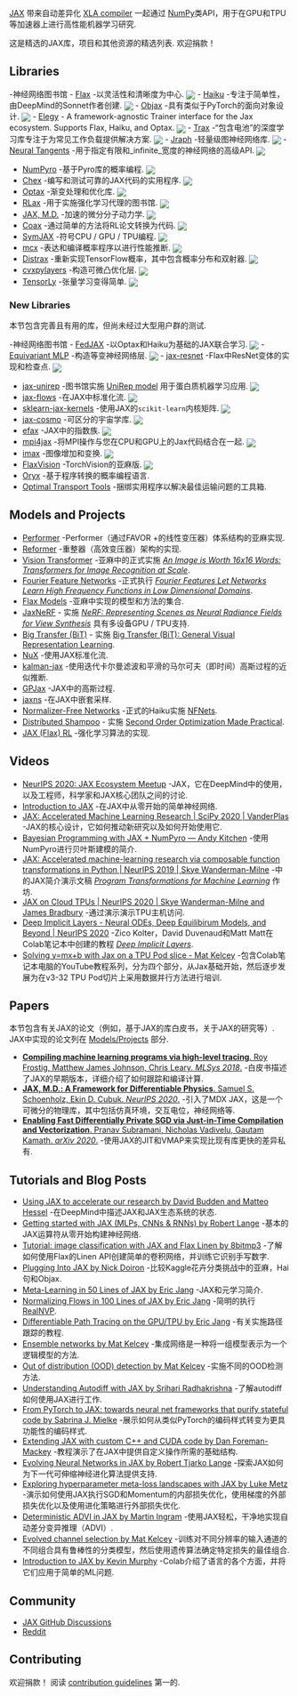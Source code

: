 <div class="github-widget" data-repo="n2cholas/awesome-jax"></div>
<script async src="https://pagead2.googlesyndication.com/pagead/js/adsbygoogle.js"></script><ins class="adsbygoogle" style="display:block" data-ad-client="ca-pub-6890694312814945" data-ad-slot="5473692530" data-ad-format="auto"  data-full-width-responsive="true"></ins><script>(adsbygoogle = window.adsbygoogle || []).push({});</script>
<!--lint ignore double-link-->

<!--lint ignore double-link-->
[JAX](https://github.com/google/jax) 带来自动差异化 [XLA compiler](https://www.tensorflow.org/xla) 一起通过 [NumPy](https://numpy.org/)类API，用于在GPU和TPU等加速器上进行高性能机器学习研究.
<!--lint enable double-link-->

这是精选的JAX库，项目和其他资源的精选列表. 欢迎捐款！



<a name="libraries" />

## Libraries

-神经网络图书馆
    - [Flax](https://raw.githubusercontent.com/google/flax) -以灵活性和清晰度为中心. <img src="https://img.shields.io/github/stars/google/flax?style=social" align="center">
    - [Haiku](https://raw.githubusercontent.com/deepmind/dm-haiku) -专注于简单性，由DeepMind的Sonnet作者创建. <img src="https://img.shields.io/github/stars/deepmind/dm-haiku?style=social" align="center">
    - [Objax](https://raw.githubusercontent.com/google/objax) -具有类似于PyTorch的面向对象设计. <img src="https://img.shields.io/github/stars/google/objax?style=social" align="center">
    - [Elegy](https://poets-ai.github.io/elegy/) - A framework-agnostic Trainer interface for the Jax ecosystem. Supports Flax, Haiku, and Optax. <img src="https://img.shields.io/github/stars/poets-ai/elegy?style=social" align="center">
    - [Trax](https://raw.githubusercontent.com/google/trax) -“包含电池”的深度学习库专注于为常见工作负载提供解决方案. <img src="https://img.shields.io/github/stars/google/trax?style=social" align="center">
    - [Jraph](https://raw.githubusercontent.com/deepmind/jraph) -轻量级图神经网络库. <img src="https://img.shields.io/github/stars/deepmind/jraph?style=social" align="center">
    - [Neural Tangents](https://raw.githubusercontent.com/google/neural-tangents) -用于指定有限和_infinite_宽度的神经网络的高级API. <img src="https://img.shields.io/github/stars/google/neural-tangents?style=social" align="center">
- [NumPyro](https://raw.githubusercontent.com/pyro-ppl/numpyro) -基于Pyro库的概率编程. <img src="https://img.shields.io/github/stars/pyro-ppl/numpyro?style=social" align="center">
- [Chex](https://raw.githubusercontent.com/deepmind/chex) -编写和测试可靠的JAX代码的实用程序. <img src="https://img.shields.io/github/stars/deepmind/chex?style=social" align="center">
- [Optax](https://raw.githubusercontent.com/deepmind/optax) -渐变处理和优化库. <img src="https://img.shields.io/github/stars/deepmind/optax?style=social" align="center">
- [RLax](https://raw.githubusercontent.com/deepmind/rlax) -用于实施强化学习代理的图书馆. <img src="https://img.shields.io/github/stars/deepmind/rlax?style=social" align="center">
- [JAX, M.D.](https://raw.githubusercontent.com/google/jax-md) -加速的微分分子动力学. <img src="https://img.shields.io/github/stars/google/jax-md?style=social" align="center">
- [Coax](https://raw.githubusercontent.com/microsoft/coax) -通过简单的方法将RL论文转换为代码. <img src="https://img.shields.io/github/stars/microsoft/coax?style=social" align="center">
- [SymJAX](https://raw.githubusercontent.com/SymJAX/SymJAX) -符号CPU / GPU / TPU编程. <img src="https://img.shields.io/github/stars/SymJAX/SymJAX?style=social" align="center">
- [mcx](https://raw.githubusercontent.com/rlouf/mcx) -表达和编译概率程序以进行性能推断. <img src="https://img.shields.io/github/stars/rlouf/mcx?style=social" align="center">
- [Distrax](https://raw.githubusercontent.com/deepmind/distrax) -重新实现TensorFlow概率，其中包含概率分布和双射器. <img src="https://img.shields.io/github/stars/deepmind/distrax?style=social" align="center">
- [cvxpylayers](https://raw.githubusercontent.com/cvxgrp/cvxpylayers) -构造可微凸优化层. <img src="https://img.shields.io/github/stars/cvxgrp/cvxpylayers?style=social" align="center">
- [TensorLy](https://raw.githubusercontent.com/tensorly/tensorly) -张量学习变得简单. <img src="https://img.shields.io/github/stars/tensorly/tensorly?style=social" align="center">

<a name="new-libraries" />

### New Libraries

本节包含完善且有用的库，但尚未经过大型用户群的测试.

-神经网络图书馆
    - [FedJAX](https://raw.githubusercontent.com/google/fedjax) -以Optax和Haiku为基础的JAX联合学习. <img src="https://img.shields.io/github/stars/google/fedjax?style=social" align="center">
    - [Equivariant MLP](https://raw.githubusercontent.com/mfinzi/equivariant-MLP) -构造等变神经网络层. <img src="https://img.shields.io/github/stars/mfinzi/equivariant-MLP?style=social" align="center">
    - [jax-resnet](https://raw.githubusercontent.com/n2cholas/jax-resnet/) -Flax中ResNet变体的实现和检查点. <img src="https://img.shields.io/github/stars/n2cholas/jax-resnet?style=social" align="center">
- [jax-unirep](https://raw.githubusercontent.com/ElArkk/jax-unirep) -图书馆实施 [UniRep model](https://www.nature.com/articles/s41592-019-0598-1) 用于蛋白质机器学习应用. <img src="https://img.shields.io/github/stars/ElArkk/jax-unirep?style=social" align="center">
- [jax-flows](https://raw.githubusercontent.com/ChrisWaites/jax-flows) -在JAX中标准化流. <img src="https://img.shields.io/github/stars/ChrisWaites/jax-flows?style=social" align="center">
- [sklearn-jax-kernels](https://raw.githubusercontent.com/ExpectationMax/sklearn-jax-kernels) -使用JAX的`scikit-learn`内核矩阵. <img src="https://img.shields.io/github/stars/ExpectationMax/sklearn-jax-kernels?style=social" align="center">
- [jax-cosmo](https://raw.githubusercontent.com/DifferentiableUniverseInitiative/jax_cosmo) -可区分的宇宙学库. <img src="https://img.shields.io/github/stars/DifferentiableUniverseInitiative/jax_cosmo?style=social" align="center">
- [efax](https://raw.githubusercontent.com/NeilGirdhar/efax) -JAX中的指数族. <img src="https://img.shields.io/github/stars/NeilGirdhar/efax?style=social" align="center">
- [mpi4jax](https://raw.githubusercontent.com/PhilipVinc/mpi4jax) -将MPI操作与您在CPU和GPU上的Jax代码结合在一起. <img src="https://img.shields.io/github/stars/PhilipVinc/mpi4jax?style=social" align="center">
- [imax](https://raw.githubusercontent.com/4rtemi5/imax) -图像增加和变换. <img src="https://img.shields.io/github/stars/4rtemi5/imax?style=social" align="center">
- [FlaxVision](https://raw.githubusercontent.com/rolandgvc/flaxvision) -TorchVision的亚麻版. <img src="https://img.shields.io/github/stars/rolandgvc/flaxvision?style=social" align="center">
- [Oryx](https://github.com/tensorflow/probability/tree/master/spinoffs/oryx) -基于程序转换的概率编程语言.
- [Optimal Transport Tools](https://github.com/google-research/ott) -捆绑实用程序以解决最佳运输问题的工具箱.

<a name="models-and-projects" />

## Models and Projects

- [Performer](https://github.com/google-research/google-research/tree/master/performer/fast_attention/jax) -Performer（通过FAVOR +的线性变压器）体系结构的亚麻实现.
- [Reformer](https://github.com/google/trax/tree/master/trax/models/reformer) -重整器（高效变压器）架构的实现.
- [Vision Transformer](https://github.com/google-research/vision_transformer) -亚麻中的正式实施 [_An Image is Worth 16x16 Words: Transformers for Image Recognition at Scale_](https://arxiv.org/abs/2010.11929).
- [Fourier Feature Networks](https://github.com/tancik/fourier-feature-networks) -正式执行 [_Fourier Features Let Networks Learn High Frequency Functions in Low Dimensional Domains_](https://people.eecs.berkeley.edu/~bmild/fourfeat).
- [Flax Models](https://github.com/google-research/google-research/tree/master/flax_models) -亚麻中实现的模型和方法的集合.
- [JaxNeRF](https://github.com/google-research/google-research/tree/master/jaxnerf) - 实施 [_NeRF: Representing Scenes as Neural Radiance Fields for View Synthesis_](http://www.matthewtancik.com/nerf) 具有多设备GPU / TPU支持.
- [Big Transfer (BiT)](https://github.com/google-research/big_transfer) - 实施 [Big Transfer (BiT): General Visual Representation Learning](https://arxiv.org/abs/1912.11370).
- [NuX](https://github.com/Information-Fusion-Lab-Umass/NuX) -使用JAX标准化流.
- [kalman-jax](https://github.com/AaltoML/kalman-jax) -使用迭代卡尔曼滤波和平滑的马尔可夫（即时间）高斯过程的近似推断.
- [GPJax](https://github.com/thomaspinder/GPJax) -JAX中的高斯过程.
- [jaxns](https://github.com/Joshuaalbert/jaxns) -在JAX中嵌套采样.
- [Normalizer-Free Networks](https://github.com/deepmind/deepmind-research/tree/master/nfnets) -正式的Haiku实施 [NFNets](https://arxiv.org/abs/2102.06171).
- [Distributed Shampoo](https://github.com/google-research/google-research/tree/master/scalable_shampoo) - 实施 [Second Order Optimization Made Practical](https://arxiv.org/abs/2002.09018).
- [JAX (Flax) RL](https://github.com/ikostrikov/jax-rl) -强化学习算法的实现.

<a name="videos" />

## Videos

- [NeurIPS 2020: JAX Ecosystem Meetup](https://www.youtube.com/watch?v=iDxJxIyzSiM) -JAX，它在DeepMind中的使用，以及工程师，科学家和JAX核心团队之间的讨论.
- [Introduction to JAX](https://youtu.be/0mVmRHMaOJ4) -在JAX中从零开始的简单神经网络.
- [JAX: Accelerated Machine Learning Research | SciPy 2020 | VanderPlas](https://youtu.be/z-WSrQDXkuM) -JAX的核心设计，它如何推动新研究以及如何开始使用它.
- [Bayesian Programming with JAX + NumPyro — Andy Kitchen](https://youtu.be/CecuWGpoztw) -使用NumPyro进行贝叶斯建模的简介.
- [JAX: Accelerated machine-learning research via composable function transformations in Python | NeurIPS 2019 | Skye Wanderman-Milne](https://slideslive.com/38923687/jax-accelerated-machinelearning-research-via-composable-function-transformations-in-python) -中的JAX简介演示文稿 [_Program Transformations for Machine Learning_](https://program-transformations.github.io) 作坊.
- [JAX on Cloud TPUs | NeurIPS 2020 | Skye Wanderman-Milne and James Bradbury](https://drive.google.com/file/d/1jKxefZT1xJDUxMman6qrQVed7vWI0MIn/edit) -通过演示演示TPU主机访问.
- [Deep Implicit Layers - Neural ODEs, Deep Equilibirum Models, and Beyond | NeurIPS 2020](https://slideslive.com/38935810/deep-implicit-layers-neural-odes-equilibrium-models-and-beyond) -Zico Kolter，David Duvenaud和Matt Matt在Colab笔记本中创建的教程 [_Deep Implicit Layers_](http://implicit-layers-tutorial.org).
- [Solving y=mx+b with Jax on a TPU Pod slice - Mat Kelcey](http://matpalm.com/blog/ymxb_pod_slice/) -包含Colab笔记本电脑的YouTube教程系列，分为四个部分，从Jax基础开始，然后逐步发展为在v3-32 TPU Pod切片上采用数据并行方法进行培训.

<a name="papers" />

## Papers

本节包含有关JAX的论文（例如，基于JAX的库白皮书，关于JAX的研究等）.  JAX中实现的论文列在 [Models/Projects](#projects) 部分.

<!--lint ignore awesome-list-item-->
- [__Compiling machine learning programs via high-level tracing__. Roy Frostig, Matthew James Johnson, Chris Leary. _MLSys 2018_.](https://mlsys.org/Conferences/doc/2018/146.pdf) -白皮书描述了JAX的早期版本，详细介绍了如何跟踪和编译计算.
- [__JAX, M.D.: A Framework for Differentiable Physics__. Samuel S. Schoenholz, Ekin D. Cubuk. _NeurIPS 2020_.](https://arxiv.org/abs/1912.04232) -引入了MDX JAX，这是一个可微分的物理库，其中包括仿真环境，交互电位，神经网络等.
- [__Enabling Fast Differentially Private SGD via Just-in-Time Compilation and Vectorization__. Pranav Subramani, Nicholas Vadivelu, Gautam Kamath. _arXiv 2020_.](https://arxiv.org/abs/2010.09063) -使用JAX的JIT和VMAP来实现比现有库更快的差异私有.
<!--lint enable awesome-list-item-->

<a name="tutorials-and-blog-posts" />

## Tutorials and Blog Posts

- [Using JAX to accelerate our research by David Budden and Matteo Hessel](https://deepmind.com/blog/article/using-jax-to-accelerate-our-research) -在DeepMind中描述JAX和JAX生态系统的状态.
- [Getting started with JAX (MLPs, CNNs & RNNs) by Robert Lange](https://roberttlange.github.io/posts/2020/03/blog-post-10/) -基本的JAX运算符从零开始构建神经网络.
- [Tutorial: image classification with JAX and Flax Linen by 8bitmp3](https://github.com/8bitmp3/JAX-Flax-Tutorial-Image-Classification-with-Linen) -了解如何使用Flax的Linen API创建简单的卷积网络，并训练它识别手写数字.
- [Plugging Into JAX by Nick Doiron](https://medium.com/swlh/plugging-into-jax-16c120ec3302) -比较Kaggle花卉分类挑战中的亚麻，Hai句和Objax.
- [Meta-Learning in 50 Lines of JAX by Eric Jang](https://blog.evjang.com/2019/02/maml-jax.html) -JAX和元学习简介.
- [Normalizing Flows in 100 Lines of JAX by Eric Jang](https://blog.evjang.com/2019/07/nf-jax.html) -简明的执行 [RealNVP](https://arxiv.org/abs/1605.08803).
- [Differentiable Path Tracing on the GPU/TPU by Eric Jang](https://blog.evjang.com/2019/11/jaxpt.html) -有关实施路径跟踪的教程.
- [Ensemble networks by Mat Kelcey](http://matpalm.com/blog/ensemble_nets) -集成网络是一种将一组模型表示为一个逻辑模型的方法.
- [Out of distribution (OOD) detection by Mat Kelcey](http://matpalm.com/blog/ood_using_focal_loss) -实施不同的OOD检测方法.
- [Understanding Autodiff with JAX by Srihari Radhakrishna](https://www.radx.in/jax.html) -了解autodiff如何使用JAX进行工作.
- [From PyTorch to JAX: towards neural net frameworks that purify stateful code by Sabrina J. Mielke](https://sjmielke.com/jax-purify.htm) -展示如何从类似PyTorch的编码样式转变为更具功能性的编码样式.
- [Extending JAX with custom C++ and CUDA code by Dan Foreman-Mackey](https://github.com/dfm/extending-jax) -教程演示了在JAX中提供自定义操作所需的基础结构.
- [Evolving Neural Networks in JAX by Robert Tjarko Lange](https://roberttlange.github.io/posts/2021/02/cma-es-jax/) -探索JAX如何为下一代可伸缩神经进化算法提供支持.
- [Exploring hyperparameter meta-loss landscapes with JAX by Luke Metz](http://lukemetz.com/exploring-hyperparameter-meta-loss-landscapes-with-jax/) -演示如何使用JAX执行SGD和Momentum的内部损失优化，使用梯度的外部损失优化以及使用进化策略进行外部损失优化.
- [Deterministic ADVI in JAX by Martin Ingram](https://martiningram.github.io/deterministic-advi/) -使用JAX轻松，干净地实现自动差分变异推理（ADVI）.
- [Evolved channel selection by Mat Kelcey](http://matpalm.com/blog/evolved_channel_selection/) -训练对不同分辨率的输入通道的不同组合具有鲁棒性的分类模型，然后使用遗传算法确定特定损失的最佳组合.
- [Introduction to JAX by Kevin Murphy](https://colab.research.google.com/github/probml/pyprobml/blob/master/book1/supplements/jax_intro.ipynb) -Colab介绍了语言的各个方面，并将它们应用于简单的ML问题.

<a name="community" />

## Community

- [JAX GitHub Discussions](https://github.com/google/jax/discussions)
- [Reddit](https://www.reddit.com/r/JAX/)

## Contributing

欢迎捐款！ 阅读 [contribution guidelines](https://github.com/n2cholas/awesome-jax/blob/master/contributing.md) 第一的.
